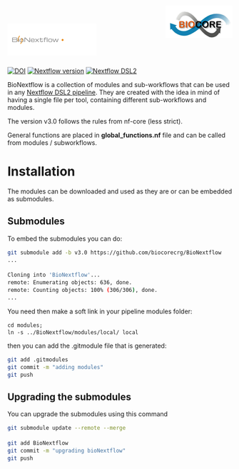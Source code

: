 <img align="right" href="https://biocore.crg.eu/" src="https://github.com/CRG-CNAG/BioCoreMiscOpen/blob/master/logo/biocore-logo_small.png" />

# ![BioNextflow](https://github.com/biocorecrg/BioNextflow/blob/master/bionextflow.png)

[![DOI](https://zenodo.org/badge/DOI/10.5281/zenodo.6394333.svg)](https://doi.org/10.5281/zenodo.6394333)
[![Nextflow version](https://img.shields.io/badge/Nextflow-21.04.1-brightgreen)](https://www.nextflow.io/)
[![Nextflow DSL2](https://img.shields.io/badge/Nextflow-DSL2-brightgreen)](https://www.nextflow.io/)


BioNextflow is a collection of modules and sub-workflows that can be used in any [Nextflow DSL2 pipeline](https://www.nextflow.io/docs/latest/dsl2.html). They are created with the idea in mind of having a single file per tool, containing different sub-workflows and modules.

The version v3.0 follows the rules from nf-core (less strict).

General functions are placed in **global_functions.nf** file and can be called from modules / subworkflows.

# Installation
The modules can be downloaded and used as they are or can be embedded as submodules.

## Submodules
To embed the submodules you can do:

```bash
git submodule add -b v3.0 https://github.com/biocorecrg/BioNextflow
...

Cloning into 'BioNextflow'...
remote: Enumerating objects: 636, done.
remote: Counting objects: 100% (306/306), done.
...
```

You need then make a soft link in your pipeline modules folder:

```
cd modules;
ln -s ../BioNextflow/modules/local/ local

``` 

then you can add the .gitmodule file that is generated:

```bash
git add .gitmodules
git commit -m "adding modules"
git push
```

## Upgrading the submodules

You can upgrade the submodules using this command

```bash
git submodule update --remote --merge

git add BioNextflow
git commit -m "upgrading bioNextflow"
git push
```


